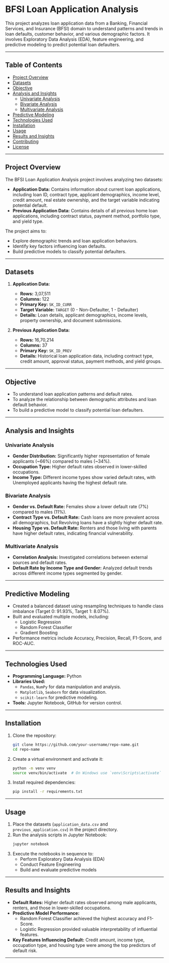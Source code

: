 # BFSI Loan Application Analysis

This project analyzes loan application data from a Banking, Financial Services, and Insurance (BFSI) domain to understand patterns and trends in loan defaults, customer behavior, and various demographic factors. It involves Exploratory Data Analysis (EDA), feature engineering, and predictive modeling to predict potential loan defaulters.

---

## Table of Contents
- [Project Overview](#project-overview)
- [Datasets](#datasets)
- [Objective](#objective)
- [Analysis and Insights](#analysis-and-insights)
  - [Univariate Analysis](#univariate-analysis)
  - [Bivariate Analysis](#bivariate-analysis)
  - [Multivariate Analysis](#multivariate-analysis)
- [Predictive Modeling](#predictive-modeling)
- [Technologies Used](#technologies-used)
- [Installation](#installation)
- [Usage](#usage)
- [Results and Insights](#results-and-insights)
- [Contributing](#contributing)
- [License](#license)

---

## Project Overview
The BFSI Loan Application Analysis project involves analyzing two datasets:
- **Application Data:** Contains information about current loan applications, including loan ID, contract type, applicant demographics, income level, credit amount, real estate ownership, and the target variable indicating potential default.
- **Previous Application Data:** Contains details of all previous home loan applications, including contract status, payment method, portfolio type, and yield type.

The project aims to:
- Explore demographic trends and loan application behaviors.
- Identify key factors influencing loan defaults.
- Build predictive models to classify potential defaulters.

---

## Datasets
1. **Application Data:**
   - **Rows:** 3,07,511
   - **Columns:** 122
   - **Primary Key:** `SK_ID_CURR`
   - **Target Variable:** `TARGET` (0 - Non-Defaulter, 1 - Defaulter)
   - **Details:** Loan details, applicant demographics, income levels, property ownership, and document submissions.

2. **Previous Application Data:**
   - **Rows:** 16,70,214
   - **Columns:** 37
   - **Primary Key:** `SK_ID_PREV`
   - **Details:** Historical loan application data, including contract type, credit amount, approval status, payment methods, and yield groups.

---

## Objective
- To understand loan application patterns and default rates.
- To analyze the relationship between demographic attributes and loan default behavior.
- To build a predictive model to classify potential loan defaulters.

---

## Analysis and Insights

### Univariate Analysis
- **Gender Distribution:** Significantly higher representation of female applicants (~66%) compared to males (~34%).
- **Occupation Type:** Higher default rates observed in lower-skilled occupations.
- **Income Type:** Different income types show varied default rates, with Unemployed applicants having the highest default rate.

### Bivariate Analysis
- **Gender vs. Default Rate:** Females show a lower default rate (7%) compared to males (11%).
- **Contract Type vs. Default Rate:** Cash loans are more prevalent across all demographics, but Revolving loans have a slightly higher default rate.
- **Housing Type vs. Default Rate:** Renters and those living with parents have higher default rates, indicating financial vulnerability.

### Multivariate Analysis
- **Correlation Analysis:** Investigated correlations between external sources and default rates.
- **Default Rate by Income Type and Gender:** Analyzed default trends across different income types segmented by gender.

---

## Predictive Modeling
- Created a balanced dataset using resampling techniques to handle class imbalance (Target 0: 91.93%, Target 1: 8.07%).
- Built and evaluated multiple models, including:
  - Logistic Regression
  - Random Forest Classifier
  - Gradient Boosting
- Performance metrics include Accuracy, Precision, Recall, F1-Score, and ROC-AUC.

---

## Technologies Used
- **Programming Language:** Python
- **Libraries Used:**
  - `Pandas`, `NumPy` for data manipulation and analysis.
  - `Matplotlib`, `Seaborn` for data visualization.
  - `scikit-learn` for predictive modeling.
- **Tools:** Jupyter Notebook, GitHub for version control.

---

## Installation
1. Clone the repository:
    ```bash
    git clone https://github.com/your-username/repo-name.git
    cd repo-name
    ```
2. Create a virtual environment and activate it:
    ```bash
    python -m venv venv
    source venv/bin/activate  # On Windows use `venv\Scripts\activate`
    ```
3. Install required dependencies:
    ```bash
    pip install -r requirements.txt
    ```

---

## Usage
1. Place the datasets (`application_data.csv` and `previous_application.csv`) in the project directory.
2. Run the analysis scripts in Jupyter Notebook:
    ```bash
    jupyter notebook
    ```
3. Execute the notebooks in sequence to:
   - Perform Exploratory Data Analysis (EDA)
   - Conduct Feature Engineering
   - Build and evaluate predictive models

---

## Results and Insights
- **Default Rates:** Higher default rates observed among male applicants, renters, and those in lower-skilled occupations.
- **Predictive Model Performance:** 
  - Random Forest Classifier achieved the highest accuracy and F1-Score.
  - Logistic Regression provided valuable interpretability of influential features.
- **Key Features Influencing Default:** Credit amount, income type, occupation type, and housing type were among the top predictors of default risk.

---
